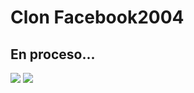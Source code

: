 # Clon Facebook2004
## En proceso...
![](https://drive.google.com/uc?export=view&id=17w4HKXB0ZhrmD6HBPin3V8vQJ2ITYA04)
![](https://drive.google.com/uc?export=view&id=1y4WjJ06aX4msEmZbIS9pqlBqLPG8uDZU)
